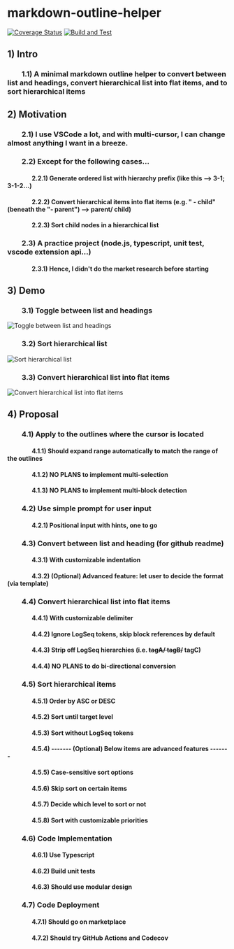 # markdown-outline-helper

[![Coverage Status](https://coveralls.io/repos/github/johntao/markdown-outline-helper/badge.svg?branch=feat-addCoveralls)](https://coveralls.io/github/johntao/markdown-outline-helper?branch=feat-addCoveralls)
[![Build and Test](https://github.com/johntao/markdown-outline-helper/actions/workflows/action.yml/badge.svg)](https://github.com/johntao/markdown-outline-helper/actions/workflows/action.yml)

## 1) Intro
### &emsp;&emsp;1.1) A minimal markdown outline helper to convert between list and headings, convert hierarchical list into flat items, and to sort hierarchical items
## 2) Motivation
### &emsp;&emsp;2.1) I use VSCode a lot, and with multi-cursor, I can change almost anything I want in a breeze.
### &emsp;&emsp;2.2) Except for the following cases...
#### &emsp;&emsp;&emsp;&emsp;2.2.1) Generate ordered list with hierarchy prefix (like this --> 3-1; 3-1-2...)
#### &emsp;&emsp;&emsp;&emsp;2.2.2) Convert hierarchical items into flat items (e.g. "  - child" (beneath the "- parent") --> parent/ child)
#### &emsp;&emsp;&emsp;&emsp;2.2.3) Sort child nodes in a hierarchical list
### &emsp;&emsp;2.3) A practice project (node.js, typescript, unit test, vscode extension api...)
#### &emsp;&emsp;&emsp;&emsp;2.3.1) Hence, I didn't do the market research before starting
## 3) Demo
### &emsp;&emsp;3.1) Toggle between list and headings
![Toggle between list and headings](https://i.imgur.com/YKQVcVI.gif)
### &emsp;&emsp;3.2) Sort hierarchical list  
![Sort hierarchical list](https://i.imgur.com/AmHuDF4.gif)
### &emsp;&emsp;3.3) Convert hierarchical list into flat items
![Convert hierarchical list into flat items](https://i.imgur.com/I1vyAya.gif)
## 4) Proposal
### &emsp;&emsp;4.1) Apply to the outlines where the cursor is located
#### &emsp;&emsp;&emsp;&emsp;4.1.1) Should expand range automatically to match the range of the outlines
#### &emsp;&emsp;&emsp;&emsp;4.1.2) **NO PLANS** to implement multi-selection
#### &emsp;&emsp;&emsp;&emsp;4.1.3) **NO PLANS** to implement multi-block detection
### &emsp;&emsp;4.2) Use simple prompt for user input
#### &emsp;&emsp;&emsp;&emsp;4.2.1) Positional input with hints, one to go
### &emsp;&emsp;4.3) Convert between list and heading (for github readme)
#### &emsp;&emsp;&emsp;&emsp;4.3.1) With customizable indentation
#### &emsp;&emsp;&emsp;&emsp;4.3.2) (Optional) Advanced feature: let user to decide the format (via template)
### &emsp;&emsp;4.4) Convert hierarchical list into flat items
#### &emsp;&emsp;&emsp;&emsp;4.4.1) With customizable delimiter
#### &emsp;&emsp;&emsp;&emsp;4.4.2) Ignore LogSeq tokens, skip block references by default
#### &emsp;&emsp;&emsp;&emsp;4.4.3) Strip off LogSeq hierarchies (i.e. ~~tagA/ tagB/~~ tagC)
#### &emsp;&emsp;&emsp;&emsp;4.4.4) **NO PLANS** to do bi-directional conversion
### &emsp;&emsp;4.5) Sort hierarchical items
#### &emsp;&emsp;&emsp;&emsp;4.5.1) Order by ASC or DESC
#### &emsp;&emsp;&emsp;&emsp;4.5.2) Sort until target level
#### &emsp;&emsp;&emsp;&emsp;4.5.3) Sort without LogSeq tokens
#### &emsp;&emsp;&emsp;&emsp;4.5.4) ------- (Optional) Below items are advanced features -------
#### &emsp;&emsp;&emsp;&emsp;4.5.5) Case-sensitive sort options
#### &emsp;&emsp;&emsp;&emsp;4.5.6) Skip sort on certain items
#### &emsp;&emsp;&emsp;&emsp;4.5.7) Decide which level to sort or not
#### &emsp;&emsp;&emsp;&emsp;4.5.8) Sort with customizable priorities
### &emsp;&emsp;4.6) Code Implementation
#### &emsp;&emsp;&emsp;&emsp;4.6.1) Use Typescript
#### &emsp;&emsp;&emsp;&emsp;4.6.2) Build unit tests
#### &emsp;&emsp;&emsp;&emsp;4.6.3) Should use modular design
### &emsp;&emsp;4.7) Code Deployment
#### &emsp;&emsp;&emsp;&emsp;4.7.1) Should go on marketplace
#### &emsp;&emsp;&emsp;&emsp;4.7.2) Should try GitHub Actions and Codecov
